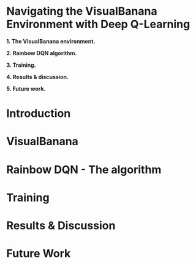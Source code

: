 # Navigating the VisualBanana Environment with Deep Q-Learning

**1. The VisualBanana environment.**

**2. Rainbow DQN algorithm.**

**3. Training.**

**4. Results & discussion.**

**5. Future work.**


# Introduction


# VisualBanana


# Rainbow DQN - The algorithm


# Training


# Results & Discussion


# Future Work
